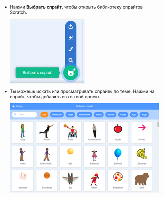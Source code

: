 + Нажми **Выбрать спрайт**, чтобы открыть библиотеку спрайтов Scratch.
    
    ![снимок экрана](images/sprite-library.png)

+ Ты можешь искать или просматривать спрайты по теме. Нажми на спрайт, чтобы добавить его в твой проект.
    
    ![снимок экрана](images/sprite-choose.png)